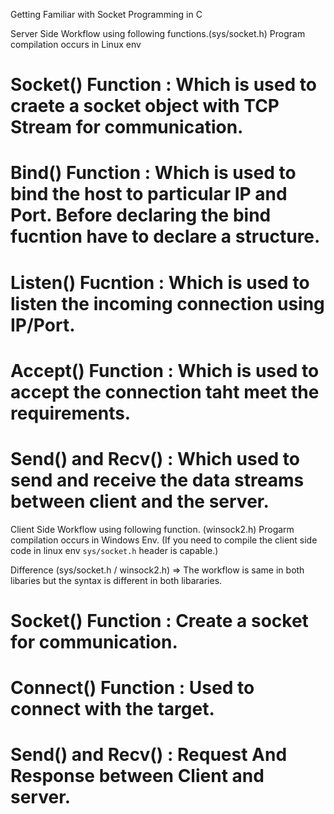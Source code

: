 Getting Familiar with Socket Programming in C

Server Side Workflow using following functions.(sys/socket.h) Program compilation occurs in Linux env

# Socket() Function : Which is used to craete a socket object with TCP Stream for communication.
# Bind() Function : Which is used to bind the host to particular IP and Port. Before declaring the bind fucntion have to declare a structure.
# Listen() Fucntion : Which is used to listen the incoming connection using IP/Port.
# Accept() Function : Which is used to accept the connection taht meet the requirements.
# Send() and Recv() : Which used to send and receive the data streams between client and the server.

Client Side Workflow using following function. (winsock2.h) Progarm compilation occurs in Windows Env.
(If you need to compile the client side code in linux env `sys/socket.h` header is capable.)

Difference (sys/socket.h / winsock2.h) => The workflow is same in both libaries but the syntax is different in both libararies.

# Socket() Function : Create a socket for communication.
# Connect() Function : Used to connect with the target.
# Send() and Recv() : Request And Response between Client and server.

